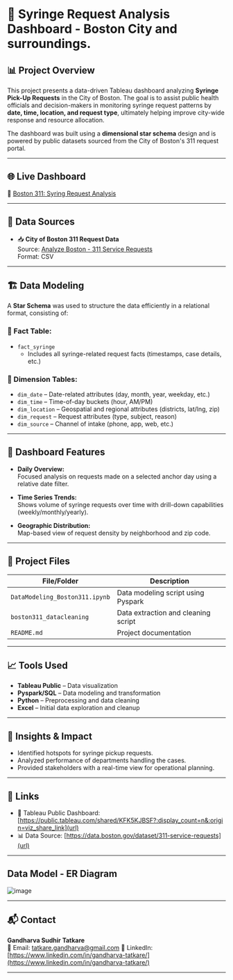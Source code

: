 # 💉 Syringe Request Analysis Dashboard - Boston City and surroundings.

## 📊 Project Overview

This project presents a data-driven Tableau dashboard analyzing **Syringe Pick-Up Requests** in the City of Boston. The goal is to assist public health officials and decision-makers in monitoring syringe request patterns by **date, time, location, and request type**, ultimately helping improve city-wide response and resource allocation.

The dashboard was built using a **dimensional star schema** design and is powered by public datasets sourced from the City of Boston's 311 request portal.

---

## 🌐 Live Dashboard

🔗 [Boston 311: Syring Request Analysis](https://public.tableau.com/shared/2Z5GJYS79?:display_count=n&:origin=viz_share_link)

---

## 📁 Data Sources

- 📥 **City of Boston 311 Request Data**  
  Source: [Analyze Boston - 311 Service Requests](https://data.boston.gov/dataset/311-service-requests)  
  Format: CSV
  
---

## 🏗️ Data Modeling

A **Star Schema** was used to structure the data efficiently in a relational format, consisting of:

### 🧱 Fact Table:
- `fact_syringe`  
  - Includes all syringe-related request facts (timestamps, case details, etc.)

### 🌟 Dimension Tables:
- `dim_date` – Date-related attributes (day, month, year, weekday, etc.)
- `dim_time` – Time-of-day buckets (hour, AM/PM)
- `dim_location` – Geospatial and regional attributes (districts, lat/lng, zip)
- `dim_request` – Request attributes (type, subject, reason)
- `dim_source` – Channel of intake (phone, app, web, etc.)

---

## 📌 Dashboard Features

- **Daily Overview:**  
  Focused analysis on requests made on a selected anchor day using a relative date filter.

- **Time Series Trends:**  
  Shows volume of syringe requests over time with drill-down capabilities (weekly/monthly/yearly).

- **Geographic Distribution:**  
  Map-based view of request density by neighborhood and zip code.

---

## 📂 Project Files

| File/Folder | Description |
|-------------|-------------|
| `DataModeling_Boston311.ipynb` | Data modeling script using Pyspark |
| `boston311_datacleaning` | Data extraction and cleaning script |
| `README.md` | Project documentation |

---

## 📈 Tools Used

- **Tableau Public** – Data visualization
- **Pyspark/SQL** – Data modeling and transformation
- **Python** – Preprocessing and data cleaning
- **Excel** – Initial data exploration and cleanup

---

## 🧠 Insights & Impact

- Identified hotspots for syringe pickup requests.
- Analyzed performance of departments handling the cases.
- Provided stakeholders with a real-time view for operational planning.

---

## 🔗 Links

- 🔗 Tableau Public Dashboard: [https://public.tableau.com/shared/KFK5KJBSF?:display_count=n&:origin=viz_share_link](url)
- 📊 Data Source: [https://data.boston.gov/dataset/311-service-requests](url)

---

## Data Model - ER Diagram
![image](https://github.com/user-attachments/assets/b3497452-67d9-4b86-9744-83a8d1531fdc)



---

## 📬 Contact

**Gandharva Sudhir Tatkare**  
📧 Email: [tatkare.gandharva@gmail.com](url) 
🔗 LinkedIn: [https://www.linkedin.com/in/gandharva-tatkare/](https://www.linkedin.com/in/gandharva-tatkare/)

---


